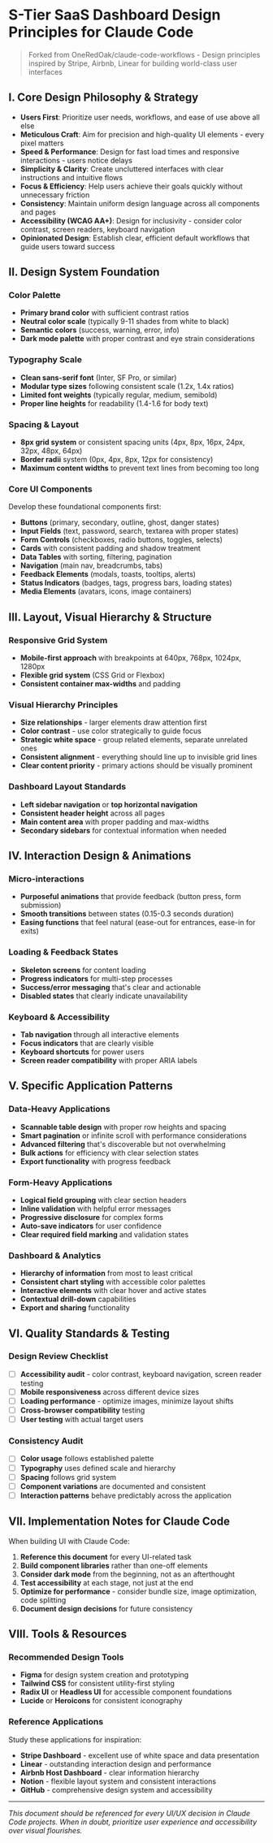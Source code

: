 # S-Tier SaaS Dashboard Design Principles for Claude Code

> Forked from OneRedOak/claude-code-workflows - Design principles inspired by Stripe, Airbnb, Linear for building world-class user interfaces

## I. Core Design Philosophy & Strategy
- **Users First**: Prioritize user needs, workflows, and ease of use above all else
- **Meticulous Craft**: Aim for precision and high-quality UI elements - every pixel matters
- **Speed & Performance**: Design for fast load times and responsive interactions - users notice delays
- **Simplicity & Clarity**: Create uncluttered interfaces with clear instructions and intuitive flows
- **Focus & Efficiency**: Help users achieve their goals quickly without unnecessary friction
- **Consistency**: Maintain uniform design language across all components and pages
- **Accessibility (WCAG AA+)**: Design for inclusivity - consider color contrast, screen readers, keyboard navigation
- **Opinionated Design**: Establish clear, efficient default workflows that guide users toward success

## II. Design System Foundation

### Color Palette
- **Primary brand color** with sufficient contrast ratios
- **Neutral color scale** (typically 9-11 shades from white to black)
- **Semantic colors** (success, warning, error, info)
- **Dark mode palette** with proper contrast and eye strain considerations

### Typography Scale
- **Clean sans-serif font** (Inter, SF Pro, or similar)
- **Modular type sizes** following consistent scale (1.2x, 1.4x ratios)
- **Limited font weights** (typically regular, medium, semibold)
- **Proper line heights** for readability (1.4-1.6 for body text)

### Spacing & Layout
- **8px grid system** or consistent spacing units (4px, 8px, 16px, 24px, 32px, 48px, 64px)
- **Border radii** system (0px, 4px, 8px, 12px for consistency)
- **Maximum content widths** to prevent text lines from becoming too long

### Core UI Components
Develop these foundational components first:
- **Buttons** (primary, secondary, outline, ghost, danger states)
- **Input Fields** (text, password, search, textarea with proper states)
- **Form Controls** (checkboxes, radio buttons, toggles, selects)
- **Cards** with consistent padding and shadow treatment
- **Data Tables** with sorting, filtering, pagination
- **Navigation** (main nav, breadcrumbs, tabs)
- **Feedback Elements** (modals, toasts, tooltips, alerts)
- **Status Indicators** (badges, tags, progress bars, loading states)
- **Media Elements** (avatars, icons, image containers)

## III. Layout, Visual Hierarchy & Structure

### Responsive Grid System
- **Mobile-first approach** with breakpoints at 640px, 768px, 1024px, 1280px
- **Flexible grid system** (CSS Grid or Flexbox)
- **Consistent container max-widths** and padding

### Visual Hierarchy Principles
- **Size relationships** - larger elements draw attention first
- **Color contrast** - use color strategically to guide focus
- **Strategic white space** - group related elements, separate unrelated ones
- **Consistent alignment** - everything should line up to invisible grid lines
- **Clear content priority** - primary actions should be visually prominent

### Dashboard Layout Standards
- **Left sidebar navigation** or **top horizontal navigation**
- **Consistent header height** across all pages
- **Main content area** with proper padding and max-widths
- **Secondary sidebars** for contextual information when needed

## IV. Interaction Design & Animations

### Micro-interactions
- **Purposeful animations** that provide feedback (button press, form submission)
- **Smooth transitions** between states (0.15-0.3 seconds duration)
- **Easing functions** that feel natural (ease-out for entrances, ease-in for exits)

### Loading & Feedback States
- **Skeleton screens** for content loading
- **Progress indicators** for multi-step processes
- **Success/error messaging** that's clear and actionable
- **Disabled states** that clearly indicate unavailability

### Keyboard & Accessibility
- **Tab navigation** through all interactive elements
- **Focus indicators** that are clearly visible
- **Keyboard shortcuts** for power users
- **Screen reader compatibility** with proper ARIA labels

## V. Specific Application Patterns

### Data-Heavy Applications
- **Scannable table design** with proper row heights and spacing
- **Smart pagination** or infinite scroll with performance considerations
- **Advanced filtering** that's discoverable but not overwhelming
- **Bulk actions** for efficiency with clear selection states
- **Export functionality** with progress feedback

### Form-Heavy Applications
- **Logical field grouping** with clear section headers
- **Inline validation** with helpful error messages
- **Progressive disclosure** for complex forms
- **Auto-save indicators** for user confidence
- **Clear required field marking** and validation states

### Dashboard & Analytics
- **Hierarchy of information** from most to least critical
- **Consistent chart styling** with accessible color palettes
- **Interactive elements** with clear hover and active states
- **Contextual drill-down** capabilities
- **Export and sharing** functionality

## VI. Quality Standards & Testing

### Design Review Checklist
- [ ] **Accessibility audit** - color contrast, keyboard navigation, screen reader testing
- [ ] **Mobile responsiveness** across different device sizes
- [ ] **Loading performance** - optimize images, minimize layout shifts
- [ ] **Cross-browser compatibility** testing
- [ ] **User testing** with actual target users

### Consistency Audit
- [ ] **Color usage** follows established palette
- [ ] **Typography** uses defined scale and hierarchy
- [ ] **Spacing** follows grid system
- [ ] **Component variations** are documented and consistent
- [ ] **Interaction patterns** behave predictably across the application

## VII. Implementation Notes for Claude Code

When building UI with Claude Code:

1. **Reference this document** for every UI-related task
2. **Build component libraries** rather than one-off elements
3. **Consider dark mode** from the beginning, not as an afterthought
4. **Test accessibility** at each stage, not just at the end
5. **Optimize for performance** - consider bundle size, image optimization, code splitting
6. **Document design decisions** for future consistency

## VIII. Tools & Resources

### Recommended Design Tools
- **Figma** for design system creation and prototyping
- **Tailwind CSS** for consistent utility-first styling
- **Radix UI** or **Headless UI** for accessible component foundations
- **Lucide** or **Heroicons** for consistent iconography

### Reference Applications
Study these applications for inspiration:
- **Stripe Dashboard** - excellent use of white space and data presentation
- **Linear** - outstanding interaction design and performance
- **Airbnb Host Dashboard** - clear information hierarchy
- **Notion** - flexible layout system and consistent interactions
- **GitHub** - comprehensive design system and accessibility

---

*This document should be referenced for every UI/UX decision in Claude Code projects. When in doubt, prioritize user experience and accessibility over visual flourishes.*
